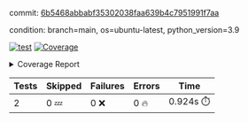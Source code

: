 commit: [6b5468abbabf35302038faa639b4c7951991f7aa](https://github.com/rcmdnk/s3-reader/tree/6b5468abbabf35302038faa639b4c7951991f7aa)

condition: branch=main, os=ubuntu-latest, python_version=3.9

[![test](https://github.com/rcmdnk/s3-reader/actions/workflows/test.yml/badge.svg)](https://github.com/rcmdnk/s3-reader/actions/runs/10893551355)
<a href="https://github.com/rcmdnk/s3-reader/blob/6b5468abbabf35302038faa639b4c7951991f7aa/README.md"><img alt="Coverage" src="https://img.shields.io/badge/Coverage-36%25-red.svg" /></a><details><summary>Coverage Report </summary><table><tr><th>File</th><th>Stmts</th><th>Miss</th><th>Cover</th><th>Missing</th></tr><tbody><tr><td colspan="5"><b>src/s3_reader</b></td></tr><tr><td>&nbsp; &nbsp;<a href="https://github.com/rcmdnk/s3-reader/blob/6b5468abbabf35302038faa639b4c7951991f7aa/src/s3_reader/file.py">file.py</a></td><td>89</td><td>60</td><td>33%</td><td><a href="https://github.com/rcmdnk/s3-reader/blob/6b5468abbabf35302038faa639b4c7951991f7aa/src/s3_reader/file.py#L59-L62">59&ndash;62</a>, <a href="https://github.com/rcmdnk/s3-reader/blob/6b5468abbabf35302038faa639b4c7951991f7aa/src/s3_reader/file.py#L65">65</a>, <a href="https://github.com/rcmdnk/s3-reader/blob/6b5468abbabf35302038faa639b4c7951991f7aa/src/s3_reader/file.py#L68-L75">68&ndash;75</a>, <a href="https://github.com/rcmdnk/s3-reader/blob/6b5468abbabf35302038faa639b4c7951991f7aa/src/s3_reader/file.py#L78-L80">78&ndash;80</a>, <a href="https://github.com/rcmdnk/s3-reader/blob/6b5468abbabf35302038faa639b4c7951991f7aa/src/s3_reader/file.py#L84-L90">84&ndash;90</a>, <a href="https://github.com/rcmdnk/s3-reader/blob/6b5468abbabf35302038faa639b4c7951991f7aa/src/s3_reader/file.py#L94-L98">94&ndash;98</a>, <a href="https://github.com/rcmdnk/s3-reader/blob/6b5468abbabf35302038faa639b4c7951991f7aa/src/s3_reader/file.py#L103-L148">103&ndash;148</a>, <a href="https://github.com/rcmdnk/s3-reader/blob/6b5468abbabf35302038faa639b4c7951991f7aa/src/s3_reader/file.py#L151-L165">151&ndash;165</a></td></tr><tr><td><b>TOTAL</b></td><td><b>94</b></td><td><b>60</b></td><td><b>36%</b></td><td>&nbsp;</td></tr></tbody></table></details>

| Tests | Skipped | Failures | Errors | Time |
| ----- | ------- | -------- | -------- | ------------------ |
| 2 | 0 :zzz: | 0 :x: | 0 :fire: | 0.924s :stopwatch: |

